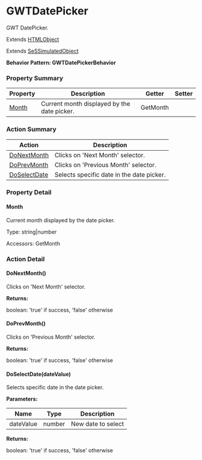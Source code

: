 # GWTDatePicker

GWT DatePicker.
 
Extends [HTMLObject](HTMLObject.md)

Extends [SeSSimulatedObject](SeSSimulatedObject.md)





**Behavior Pattern: GWTDatePickerBehavior**


<!-- ============================== property summary ========================== -->

	

### Property Summary

| **Property** | **Description** | **Getter** | **Setter** |
| ------------ | --------------- | ---------- | ---------- |
| [Month](#Month) | Current month displayed by the date picker. | GetMonth |  |



	
<!-- ============================== action summary ========================== -->



### Action Summary

|  **Action** | **Description** | 
| ----------- | --------------- |
|	[DoNextMonth](#DoNextMonth) | Clicks on 'Next Month' selector. |
|	[DoPrevMonth](#DoPrevMonth) | Clicks on 'Previous Month' selector. |
|	[DoSelectDate](#DoSelectDate) | Selects specific date in the date picker. |




<!-- ============================== property detail ========================== -->
	
### Property Detail
		
<a name="Month"></a>
#### Month


Current month displayed by the date picker.

			
	
			
Type: string|number
			
			
Accessors: GetMonth
			
		
	
	
<!-- ============================== action detail ========================== -->
	
### Action Detail
		
<a name="DoNextMonth"></a>    
#### DoNextMonth()

Clicks on 'Next Month' selector.




**Returns:**

boolean: 'true' if success, 'false' otherwise



<a name="see.also.gwtdatepicker.donextmonth"></a>

<a name="DoPrevMonth"></a>    
#### DoPrevMonth()

Clicks on 'Previous Month' selector.




**Returns:**

boolean: 'true' if success, 'false' otherwise



<a name="see.also.gwtdatepicker.doprevmonth"></a>

<a name="DoSelectDate"></a>    
#### DoSelectDate(dateValue)

Selects specific date in the date picker.


**Parameters:**

|	**Name** | **Type** | **Description** |
| ---------- | -------- | --------------- |
| dateValue | number |	New date to select |




**Returns:**

boolean: 'true' if success, 'false' otherwise



<a name="see.also.gwtdatepicker.doselectdate"></a>

	

